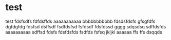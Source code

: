 test
====

test
fdsfsdfs
fdfdsffds
aaaaaaaaaaa
bbbbbbbbbbb
fdsdsfdsfs
gfsgfdfs
dgfdgfdg
fdsfsd
dsffsdf
fsdfdsfsd
fsfdsdf
fdsfdssd
gggg
sdqsdsq
sdffdsfds
aaaaaaaaaa
sdffsd
fdsfs
fdsfdsfds
fsdfds
fsfsq
jkljkl
aaaaaa
ffs
ffs
dsqqds
